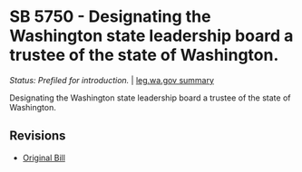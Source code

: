 # SB 5750 - Designating the Washington state leadership board a trustee of the state of Washington.
*Status: Prefiled for introduction.* | [leg.wa.gov summary](https://app.leg.wa.gov/billsummary?BillNumber=5750&Year=2021)

Designating the Washington state leadership board a trustee of the state of Washington.

## Revisions
* [Original Bill](1/)